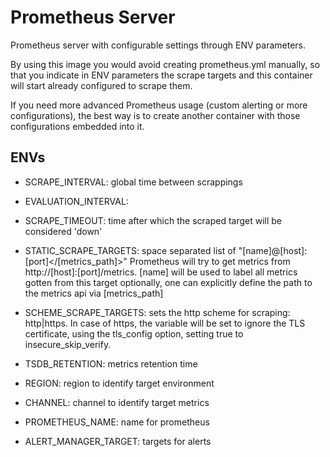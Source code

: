 # Prometheus Server

Prometheus server with configurable settings through ENV parameters.

By using this image you would avoid creating prometheus.yml manually, so that you indicate in ENV parameters the scrape targets and this container will start already configured to scrape them.

If you need more advanced Prometheus usage (custom alerting or more configurations), the best way is to create another container with those configurations embedded into it.

## ENVs

- SCRAPE_INTERVAL: global time between scrappings

- EVALUATION_INTERVAL: 

- SCRAPE_TIMEOUT: time after which the scraped target will be considered 'down'

- STATIC_SCRAPE_TARGETS: space separated list of "[name]@[host]:[port]</[metrics_path]>" Prometheus will try to get metrics from http://[host]:[port]/metrics. [name] will be used to label all metrics gotten from this target optionally, one can explicitly define the path to the metrics api via [metrics_path]
        
- SCHEME_SCRAPE_TARGETS: sets the http scheme for scraping: http|https. In case of https, the variable will be set to ignore the TLS certificate, using the tls_config option, setting true to insecure_skip_verify.

- TSDB_RETENTION: metrics retention time

- REGION: region to identify target environment

- CHANNEL: channel to identify target metrics

- PROMETHEUS_NAME: name for prometheus

- ALERT_MANAGER_TARGET: targets for alerts